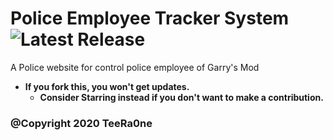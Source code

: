 # Police Employee Tracker System ![Latest Release](https://img.shields.io/docker/v/TeeRa0ne/PoliceEmployeeTrackerSystem/0.0.1)

A Police website for control police employee of Garry's Mod

- **If you fork this, you won't get updates.** 
    - **Consider Starring instead if you don't want to make a contribution.**

### @Copyright 2020 TeeRa0ne

